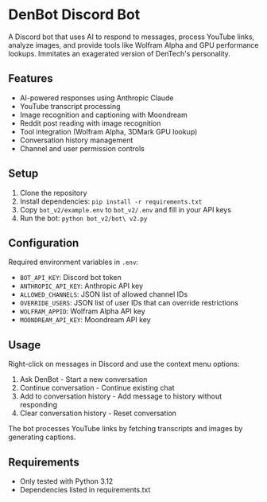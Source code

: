 # DenBot Discord Bot

A Discord bot that uses AI to respond to messages, process YouTube links, analyze images, and provide tools like Wolfram Alpha and GPU performance lookups. Immitates an exagerated version of DenTech's personality.

## Features

- AI-powered responses using Anthropic Claude
- YouTube transcript processing
- Image recognition and captioning with Moondream
- Reddit post reading with image recognition
- Tool integration (Wolfram Alpha, 3DMark GPU lookup)
- Conversation history management
- Channel and user permission controls

## Setup

1. Clone the repository
2. Install dependencies: `pip install -r requirements.txt`
3. Copy `bot_v2/example.env` to `bot_v2/.env` and fill in your API keys
4. Run the bot: `python bot_v2/bot\ v2.py`

## Configuration

Required environment variables in `.env`:

- `BOT_API_KEY`: Discord bot token
- `ANTHROPIC_API_KEY`: Anthropic API key
- `ALLOWED_CHANNELS`: JSON list of allowed channel IDs
- `OVERRIDE_USERS`: JSON list of user IDs that can override restrictions
- `WOLFRAM_APPID`: Wolfram Alpha API key
- `MOONDREAM_API_KEY`: Moondream API key

## Usage

Right-click on messages in Discord and use the context menu options:

1. Ask DenBot - Start a new conversation
2. Continue conversation - Continue existing chat
3. Add to conversation history - Add message to history without responding
4. Clear conversation history - Reset conversation

The bot processes YouTube links by fetching transcripts and images by generating captions.

## Requirements

- Only tested with Python 3.12
- Dependencies listed in requirements.txt

